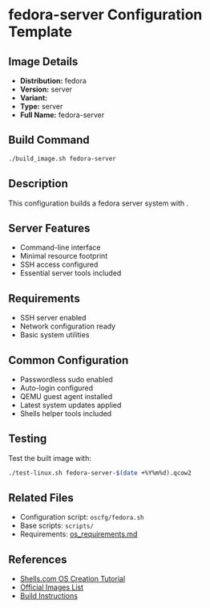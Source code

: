 # fedora-server Configuration Template

## Image Details
- **Distribution:** fedora
- **Version:** server
- **Variant:** 
- **Type:** server
- **Full Name:** fedora-server

## Build Command
```bash
./build_image.sh fedora-server
```

## Description
This configuration builds a fedora server system with .

## Server Features
- Command-line interface
- Minimal resource footprint
- SSH access configured
- Essential server tools included

## Requirements
- SSH server enabled
- Network configuration ready
- Basic system utilities

## Common Configuration
- Passwordless sudo enabled
- Auto-login configured
- QEMU guest agent installed
- Latest system updates applied
- Shells helper tools included

## Testing
Test the built image with:
```bash
./test-linux.sh fedora-server-$(date +%Y%m%d).qcow2
```

## Related Files
- Configuration script: `oscfg/fedora.sh`
- Base scripts: `scripts/`
- Requirements: [os_requirements.md](../os_requirements.md)

## References
- [Shells.com OS Creation Tutorial](../docs/shells-os-creation-tutorial.md)
- [Official Images List](../official_images.txt)
- [Build Instructions](../README.md)
